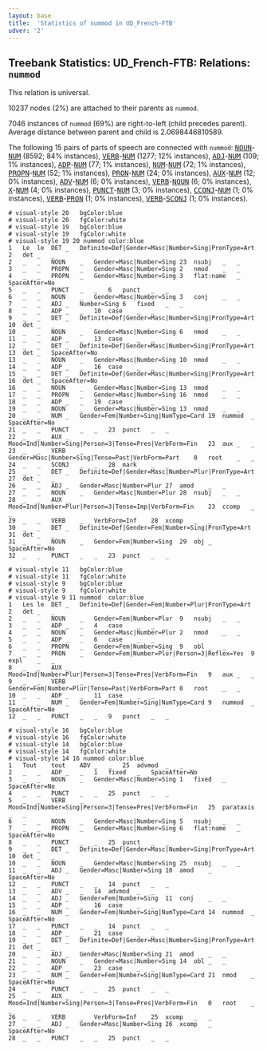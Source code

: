 ```yaml
---
layout: base
title:  'Statistics of nummod in UD_French-FTB'
udver: '2'
---
```


## Treebank Statistics: UD_French-FTB: Relations: `nummod`

This relation is universal.

10237 nodes (2%) are attached to their parents as `nummod`.

7046 instances of `nummod` (69%) are right-to-left (child precedes parent).
Average distance between parent and child is 2.0698446810589.

The following 15 pairs of parts of speech are connected with `nummod`: <tt><a href="fr_ftb-pos-NOUN.html">NOUN</a></tt>-<tt><a href="fr_ftb-pos-NUM.html">NUM</a></tt> (8592; 84% instances), <tt><a href="fr_ftb-pos-VERB.html">VERB</a></tt>-<tt><a href="fr_ftb-pos-NUM.html">NUM</a></tt> (1277; 12% instances), <tt><a href="fr_ftb-pos-ADJ.html">ADJ</a></tt>-<tt><a href="fr_ftb-pos-NUM.html">NUM</a></tt> (109; 1% instances), <tt><a href="fr_ftb-pos-ADP.html">ADP</a></tt>-<tt><a href="fr_ftb-pos-NUM.html">NUM</a></tt> (77; 1% instances), <tt><a href="fr_ftb-pos-NUM.html">NUM</a></tt>-<tt><a href="fr_ftb-pos-NUM.html">NUM</a></tt> (72; 1% instances), <tt><a href="fr_ftb-pos-PROPN.html">PROPN</a></tt>-<tt><a href="fr_ftb-pos-NUM.html">NUM</a></tt> (52; 1% instances), <tt><a href="fr_ftb-pos-PRON.html">PRON</a></tt>-<tt><a href="fr_ftb-pos-NUM.html">NUM</a></tt> (24; 0% instances), <tt><a href="fr_ftb-pos-AUX.html">AUX</a></tt>-<tt><a href="fr_ftb-pos-NUM.html">NUM</a></tt> (12; 0% instances), <tt><a href="fr_ftb-pos-ADV.html">ADV</a></tt>-<tt><a href="fr_ftb-pos-NUM.html">NUM</a></tt> (6; 0% instances), <tt><a href="fr_ftb-pos-VERB.html">VERB</a></tt>-<tt><a href="fr_ftb-pos-NOUN.html">NOUN</a></tt> (6; 0% instances), <tt><a href="fr_ftb-pos-X.html">X</a></tt>-<tt><a href="fr_ftb-pos-NUM.html">NUM</a></tt> (4; 0% instances), <tt><a href="fr_ftb-pos-PUNCT.html">PUNCT</a></tt>-<tt><a href="fr_ftb-pos-NUM.html">NUM</a></tt> (3; 0% instances), <tt><a href="fr_ftb-pos-CCONJ.html">CCONJ</a></tt>-<tt><a href="fr_ftb-pos-NUM.html">NUM</a></tt> (1; 0% instances), <tt><a href="fr_ftb-pos-VERB.html">VERB</a></tt>-<tt><a href="fr_ftb-pos-PRON.html">PRON</a></tt> (1; 0% instances), <tt><a href="fr_ftb-pos-VERB.html">VERB</a></tt>-<tt><a href="fr_ftb-pos-SCONJ.html">SCONJ</a></tt> (1; 0% instances).


~~~ conllu
# visual-style 20	bgColor:blue
# visual-style 20	fgColor:white
# visual-style 19	bgColor:blue
# visual-style 19	fgColor:white
# visual-style 19 20 nummod	color:blue
1	Le	le	DET	_	Definite=Def|Gender=Masc|Number=Sing|PronType=Art	2	det	_	_
2	_	_	NOUN	_	Gender=Masc|Number=Sing	23	nsubj	_	_
3	_	_	PROPN	_	Gender=Masc|Number=Sing	2	nmod	_	_
4	_	_	PROPN	_	Gender=Masc|Number=Sing	3	flat:name	_	SpaceAfter=No
5	_	_	PUNCT	_	_	6	punct	_	_
6	_	_	NOUN	_	Gender=Masc|Number=Sing	3	conj	_	_
7	_	_	ADJ	_	Number=Sing	6	fixed	_	_
8	_	_	ADP	_	_	10	case	_	_
9	_	_	DET	_	Definite=Def|Gender=Masc|Number=Sing|PronType=Art	10	det	_	_
10	_	_	NOUN	_	Gender=Masc|Number=Sing	6	nmod	_	_
11	_	_	ADP	_	_	13	case	_	_
12	_	_	DET	_	Definite=Def|Gender=Masc|Number=Sing|PronType=Art	13	det	_	SpaceAfter=No
13	_	_	NOUN	_	Gender=Masc|Number=Sing	10	nmod	_	_
14	_	_	ADP	_	_	16	case	_	_
15	_	_	DET	_	Definite=Def|Gender=Masc|Number=Sing|PronType=Art	16	det	_	SpaceAfter=No
16	_	_	NOUN	_	Gender=Masc|Number=Sing	13	nmod	_	_
17	_	_	PROPN	_	Gender=Masc|Number=Sing	16	nmod	_	_
18	_	_	ADP	_	_	19	case	_	_
19	_	_	NOUN	_	Gender=Masc|Number=Sing	13	nmod	_	_
20	_	_	NUM	_	Gender=Fem|Number=Sing|NumType=Card	19	nummod	_	SpaceAfter=No
21	_	_	PUNCT	_	_	23	punct	_	_
22	_	_	AUX	_	Mood=Ind|Number=Sing|Person=3|Tense=Pres|VerbForm=Fin	23	aux	_	_
23	_	_	VERB	_	Gender=Masc|Number=Sing|Tense=Past|VerbForm=Part	0	root	_	_
24	_	_	SCONJ	_	_	28	mark	_	_
25	_	_	DET	_	Definite=Def|Gender=Masc|Number=Plur|PronType=Art	27	det	_	_
26	_	_	ADJ	_	Gender=Masc|Number=Plur	27	amod	_	_
27	_	_	NOUN	_	Gender=Masc|Number=Plur	28	nsubj	_	_
28	_	_	AUX	_	Mood=Ind|Number=Plur|Person=3|Tense=Imp|VerbForm=Fin	23	ccomp	_	_
29	_	_	VERB	_	VerbForm=Inf	28	xcomp	_	_
30	_	_	DET	_	Definite=Def|Gender=Fem|Number=Sing|PronType=Art	31	det	_	_
31	_	_	NOUN	_	Gender=Fem|Number=Sing	29	obj	_	SpaceAfter=No
32	_	_	PUNCT	_	_	23	punct	_	_

~~~


~~~ conllu
# visual-style 11	bgColor:blue
# visual-style 11	fgColor:white
# visual-style 9	bgColor:blue
# visual-style 9	fgColor:white
# visual-style 9 11 nummod	color:blue
1	Les	le	DET	_	Definite=Def|Gender=Fem|Number=Plur|PronType=Art	2	det	_	_
2	_	_	NOUN	_	Gender=Fem|Number=Plur	9	nsubj	_	_
3	_	_	ADP	_	_	4	case	_	_
4	_	_	NOUN	_	Gender=Masc|Number=Plur	2	nmod	_	_
5	_	_	ADP	_	_	6	case	_	_
6	_	_	PROPN	_	Gender=Fem|Number=Sing	9	obl	_	_
7	_	_	PRON	_	Gender=Fem|Number=Plur|Person=3|Reflex=Yes	9	expl	_	_
8	_	_	AUX	_	Mood=Ind|Number=Plur|Person=3|Tense=Pres|VerbForm=Fin	9	aux	_	_
9	_	_	VERB	_	Gender=Fem|Number=Plur|Tense=Past|VerbForm=Part	0	root	_	_
10	_	_	ADP	_	_	11	case	_	_
11	_	_	NUM	_	Gender=Fem|Number=Sing|NumType=Card	9	nummod	_	SpaceAfter=No
12	_	_	PUNCT	_	_	9	punct	_	_

~~~


~~~ conllu
# visual-style 16	bgColor:blue
# visual-style 16	fgColor:white
# visual-style 14	bgColor:blue
# visual-style 14	fgColor:white
# visual-style 14 16 nummod	color:blue
1	Tout	tout	ADV	_	_	25	advmod	_	_
2	_	_	ADP	_	_	1	fixed	_	SpaceAfter=No
3	_	_	NOUN	_	Gender=Masc|Number=Sing	1	fixed	_	SpaceAfter=No
4	_	_	PUNCT	_	_	25	punct	_	_
5	_	_	VERB	_	Mood=Ind|Number=Sing|Person=3|Tense=Pres|VerbForm=Fin	25	parataxis	_	_
6	_	_	NOUN	_	Gender=Masc|Number=Sing	5	nsubj	_	_
7	_	_	PROPN	_	Gender=Masc|Number=Sing	6	flat:name	_	SpaceAfter=No
8	_	_	PUNCT	_	_	25	punct	_	_
9	_	_	DET	_	Definite=Def|Gender=Masc|Number=Sing|PronType=Art	10	det	_	_
10	_	_	NOUN	_	Gender=Masc|Number=Sing	25	nsubj	_	_
11	_	_	ADJ	_	Gender=Masc|Number=Sing	10	amod	_	SpaceAfter=No
12	_	_	PUNCT	_	_	14	punct	_	_
13	_	_	ADV	_	_	14	advmod	_	_
14	_	_	ADJ	_	Gender=Fem|Number=Sing	11	conj	_	_
15	_	_	ADP	_	_	16	case	_	_
16	_	_	NUM	_	Gender=Fem|Number=Sing|NumType=Card	14	nummod	_	SpaceAfter=No
17	_	_	PUNCT	_	_	14	punct	_	_
18	_	_	ADP	_	_	21	case	_	_
19	_	_	DET	_	Definite=Def|Gender=Masc|Number=Sing|PronType=Art	21	det	_	_
20	_	_	ADJ	_	Gender=Masc|Number=Sing	21	amod	_	_
21	_	_	NOUN	_	Gender=Masc|Number=Sing	14	obl	_	_
22	_	_	ADP	_	_	23	case	_	_
23	_	_	NUM	_	Gender=Fem|Number=Sing|NumType=Card	21	nmod	_	SpaceAfter=No
24	_	_	PUNCT	_	_	25	punct	_	_
25	_	_	AUX	_	Mood=Ind|Number=Sing|Person=3|Tense=Pres|VerbForm=Fin	0	root	_	_
26	_	_	VERB	_	VerbForm=Inf	25	xcomp	_	_
27	_	_	ADJ	_	Gender=Masc|Number=Sing	26	xcomp	_	SpaceAfter=No
28	_	_	PUNCT	_	_	25	punct	_	_

~~~


